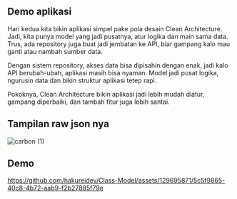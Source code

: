 ## Demo aplikasi 

Hari kedua kita bikin aplikasi simpel pake pola desain Clean Architecture. Jadi, kita punya model yang jadi pusatnya, atur logika dan main sama data. Trus, ada repository juga buat jadi jembatan ke API, biar gampang kalo mau ganti atau nambah sumber data.

Dengan sistem repository, akses data bisa dipisahin dengan enak, jadi kalo API berubah-ubah, aplikasi masih bisa nyaman. Model jadi pusat logika, ngurusin data dan bikin struktur aplikasi tetep rapi.

Pokoknya, Clean Architecture bikin aplikasi jadi lebih mudah diatur, gampang diperbaiki, dan tambah fitur juga lebih santai.


## Tampilan raw json nya
![carbon (1)](https://github.com/hakureidev/Class-Model/assets/129695871/6c35aea7-6650-4f3c-89f9-ff34c87214e2)


## Demo

https://github.com/hakureidev/Class-Model/assets/129695871/5c5f9865-40c8-4b72-aab9-f2b27885f79e
